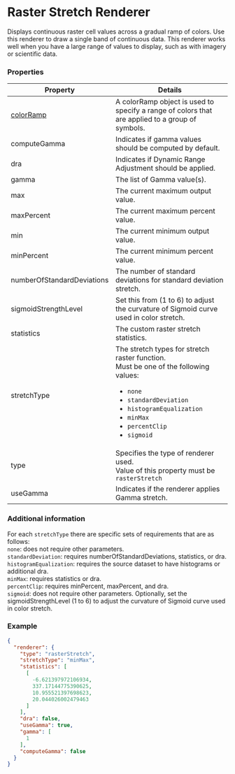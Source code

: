# Raster Stretch Renderer

Displays continuous raster cell values across a gradual ramp of colors. Use this renderer to draw a single band of continuous data. This renderer works well when you have a large range of values to display, such as with imagery or scientific data.

### Properties

| Property | Details
| --- | ---
| [colorRamp](colorRamp.md) | A colorRamp object is used to specify a range of colors that are applied to a group of symbols.
| computeGamma | Indicates if gamma values should be computed by default.
| dra | Indicates if Dynamic Range Adjustment should be applied.
| gamma | The list of Gamma value(s).
| max | The current maximum output value.
| maxPercent | The current maximum percent value.
| min | The current minimum output value.
| minPercent | The current minimum percent value.
| numberOfStandardDeviations | The number of standard deviations for standard deviation stretch.
| sigmoidStrengthLevel | Set this from (1 to 6) to adjust the curvature of Sigmoid curve used in color stretch.
| statistics | The custom raster stretch statistics.
| stretchType | The stretch types for stretch raster function.<br>Must be one of the following values:<ul><li>`none`</li><li>`standardDeviation`</li><li>`histogramEqualization`</li><li>`minMax`</li><li>`percentClip`</li><li>`sigmoid`</li></ul>
| type | Specifies the type of renderer used.<br>Value of this property must be `rasterStretch`
| useGamma | Indicates if the renderer applies Gamma stretch.


### Additional information

For each `stretchType` there are specific sets of requirements that are as follows: <br>`none`: does not require other parameters.<br>`standardDeviation`: requires numberOfStandardDeviations, statistics, or dra.<br>`histogramEqualization`: requires the source dataset to have histograms or additional dra.<br>`minMax`: requires statistics or dra.<br>`percentClip`: requires minPercent, maxPercent, and dra.<br>`sigmoid`: does not require other parameters. Optionally, set the sigmoidStrengthLevel (1 to 6) to adjust the curvature of Sigmoid curve used in color stretch.

### Example

```json
{
  "renderer": {
    "type": "rasterStretch",
    "stretchType": "minMax",
    "statistics": [
      [
        -6.621397972106934,
        337.17144775390625,
        10.955521397698623,
        20.044026002479463
      ]
    ],
    "dra": false,
    "useGamma": true,
    "gamma": [
      1
    ],
    "computeGamma": false
  }
}
```

